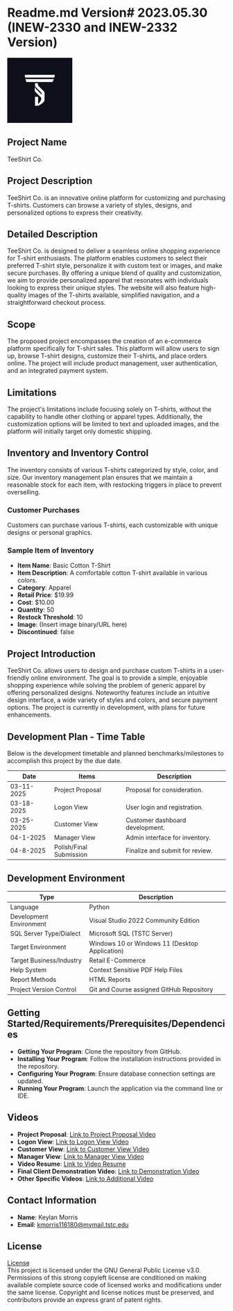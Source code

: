 # Readme.md Version# 2023.05.30 (INEW-2330 and INEW-2332 Version)

![Project Logo that shows a T with a S incorporated into it.](Icons/TeeShirtLogo2.jpg "TeeShirt Main Logo")

## Project Name
TeeShirt Co.

## Project Description
TeeShirt Co. is an innovative online platform for customizing and purchasing T-shirts. Customers can browse a variety of styles, designs, and personalized options to express their creativity.

## Detailed Description
TeeShirt Co. is designed to deliver a seamless online shopping experience for T-shirt enthusiasts. The platform enables customers to select their preferred T-shirt style, personalize it with custom text or images, and make secure purchases. By offering a unique blend of quality and customization, we aim to provide personalized apparel that resonates with individuals looking to express their unique styles. The website will also feature high-quality images of the T-shirts available, simplified navigation, and a straightforward checkout process.

## Scope
The proposed project encompasses the creation of an e-commerce platform specifically for T-shirt sales. This platform will allow users to sign up, browse T-shirt designs, customize their T-shirts, and place orders online. The project will include product management, user authentication, and an integrated payment system.

## Limitations
The project's limitations include focusing solely on T-shirts, without the capability to handle other clothing or apparel types. Additionally, the customization options will be limited to text and uploaded images, and the platform will initially target only domestic shipping.

## Inventory and Inventory Control
The inventory consists of various T-shirts categorized by style, color, and size. Our inventory management plan ensures that we maintain a reasonable stock for each item, with restocking triggers in place to prevent overselling. 

### Customer Purchases
Customers can purchase various T-shirts, each customizable with unique designs or personal graphics. 

### Sample Item of Inventory
- **Item Name**: Basic Cotton T-Shirt
- **Item Description**: A comfortable cotton T-shirt available in various colors.
- **Category**: Apparel
- **Retail Price**: $19.99
- **Cost**: $10.00
- **Quantity**: 50
- **Restock Threshold**: 10
- **Image**: (Insert image binary/URL here)
- **Discontinued**: false

## Project Introduction
TeeShirt Co. allows users to design and purchase custom T-shirts in a user-friendly online environment. The goal is to provide a simple, enjoyable shopping experience while solving the problem of generic apparel by offering personalized designs. Noteworthy features include an intuitive design interface, a wide variety of styles and colors, and secure payment options. The project is currently in development, with plans for future enhancements.

## Development Plan - Time Table
Below is the development timetable and planned benchmarks/milestones to accomplish this project by the due date.

| Date         | Items                  | Description                    |
|--------------|------------------------|--------------------------------|
| 03-11-2025   | Project Proposal       | Proposal for consideration.    |
| 03-18-2025   | Logon View             | User login and registration.   |
| 03-25-2025   | Customer View          | Customer dashboard development. |
| 04-1-2025   | Manager View           | Admin interface for inventory. |
| 04-8-2025   | Polish/Final Submission | Finalize and submit for review.|

## Development Environment
| Type                        | Description                                           |
|-----------------------------|-------------------------------------------------------|
| Language                    | Python                                                |
| Development Environment      | Visual Studio 2022 Community Edition                   |
| SQL Server Type/Dialect      | Microsoft SQL (TSTC Server)                          |
| Target Environment           | Windows 10 or Windows 11 (Desktop Application)      |
| Target Business/Industry     | Retail E-Commerce                                   |
| Help System                  | Context Sensitive PDF Help Files                      |
| Report Methods               | HTML Reports                                         |
| Project Version Control      | Git and Course assigned GitHub Repository            |

## Getting Started/Requirements/Prerequisites/Dependencies
- **Getting Your Program**: Clone the repository from GitHub.
- **Installing Your Program**: Follow the installation instructions provided in the repository.
- **Configuring Your Program**: Ensure database connection settings are updated.
- **Running Your Program**: Launch the application via the command line or IDE.

## Videos
- **Project Proposal**: [Link to Project Proposal Video](URL)
- **Logon View**: [Link to Logon View Video](URL)
- **Customer View**: [Link to Customer View Video](URL)
- **Manager View**: [Link to Manager View Video](URL)
- **Video Resume**: [Link to Video Resume](URL)
- **Final Client Demonstration Video**: [Link to Demonstration Video](URL)
- **Other Specific Videos**: [Link to Additional Video](URL)

## Contact Information
- **Name**: Keylan Morris
- **Email**: kmorris116180@mymail.tstc.edu

## License
[License](LICENSE)  
This project is licensed under the GNU General Public License v3.0. Permissions of this strong copyleft license are conditioned on making available complete source code of licensed works and modifications under the same license. Copyright and license notices must be preserved, and contributors provide an express grant of patent rights.
